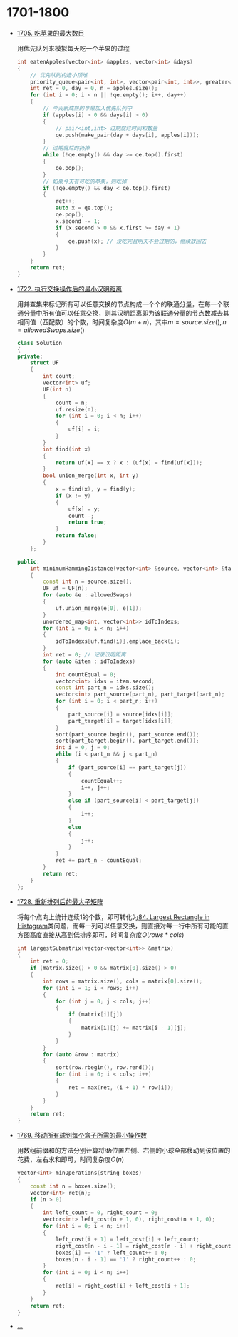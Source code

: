 <!--
 * @Filename: 
 * @Author: shifaqiang
 * @Email: 14061115@buaa.edu.cn
 * @Github: https://github.com/luoboganer
 * @Date: 2020-09-05 11:29:59
 * @LastEditors: shifaqiang
 * @LastEditTime: 2021-03-02 14:16:32
 * @Software: Visual Studio Code
 * @Description: 1701-1800
-->

# 1701-1800

- [1705. 吃苹果的最大数目](https://leetcode-cn.com/problems/maximum-number-of-eaten-apples/)

	用优先队列来模拟每天吃一个苹果的过程

	```cpp
	int eatenApples(vector<int> &apples, vector<int> &days)
	{
		// 优先队列构造小顶堆
		priority_queue<pair<int, int>, vector<pair<int, int>>, greater<pair<int, int>>> qe;
		int ret = 0, day = 0, n = apples.size();
		for (int i = 0; i < n || !qe.empty(); i++, day++)
		{
			// 今天新成熟的苹果加入优先队列中
			if (apples[i] > 0 && days[i] > 0)
			{
				// pair<int,int> 过期腐烂时间和数量
				qe.push(make_pair(day + days[i], apples[i]));
			}
			// 过期腐烂的扔掉
			while (!qe.empty() && day >= qe.top().first)
			{
				qe.pop();
			}
			// 如果今天有可吃的苹果，则吃掉
			if (!qe.empty() && day < qe.top().first)
			{
				ret++;
				auto x = qe.top();
				qe.pop();
				x.second -= 1;
				if (x.second > 0 && x.first >= day + 1)
				{
					qe.push(x); // 没吃完且明天不会过期的，继续放回去
				}
			}
		}
		return ret;
	}
	```

- [1722. 执行交换操作后的最小汉明距离](https://leetcode-cn.com/problems/minimize-hamming-distance-after-swap-operations/)

	用并查集来标记所有可以任意交换的节点构成一个个的联通分量，在每一个联通分量中所有值可以任意交换，则其汉明距离即为该联通分量的节点数减去其相同值（匹配数）的个数，时间复杂度$O(m+n)$，其中$m=source.size(),n=allowedSwaps.size()$

	```cpp
	class Solution
	{
	private:
		struct UF
		{
			int count;
			vector<int> uf;
			UF(int n)
			{
				count = n;
				uf.resize(n);
				for (int i = 0; i < n; i++)
				{
					uf[i] = i;
				}
			}
			int find(int x)
			{
				return uf[x] == x ? x : (uf[x] = find(uf[x]));
			}
			bool union_merge(int x, int y)
			{
				x = find(x), y = find(y);
				if (x != y)
				{
					uf[x] = y;
					count--;
					return true;
				}
				return false;
			}
		};

	public:
		int minimumHammingDistance(vector<int> &source, vector<int> &target, vector<vector<int>> &allowedSwaps)
		{
			const int n = source.size();
			UF uf = UF(n);
			for (auto &e : allowedSwaps)
			{
				uf.union_merge(e[0], e[1]);
			}
			unordered_map<int, vector<int>> idToIndexs;
			for (int i = 0; i < n; i++)
			{
				idToIndexs[uf.find(i)].emplace_back(i);
			}
			int ret = 0; // 记录汉明距离
			for (auto &item : idToIndexs)
			{
				int countEqual = 0;
				vector<int> idxs = item.second;
				const int part_n = idxs.size();
				vector<int> part_source(part_n), part_target(part_n);
				for (int i = 0; i < part_n; i++)
				{
					part_source[i] = source[idxs[i]];
					part_target[i] = target[idxs[i]];
				}
				sort(part_source.begin(), part_source.end());
				sort(part_target.begin(), part_target.end());
				int i = 0, j = 0;
				while (i < part_n && j < part_n)
				{
					if (part_source[i] == part_target[j])
					{
						countEqual++;
						i++, j++;
					}
					else if (part_source[i] < part_target[j])
					{
						i++;
					}
					else
					{
						j++;
					}
				}
				ret += part_n - countEqual;
			}
			return ret;
		}
	};
	```

- [1728. 重新排列后的最大子矩阵](https://leetcode-cn.com/problems/largest-submatrix-with-rearrangements/)

	将每个点向上统计连续1的个数，即可转化为[84. Largest Rectangle in Histogram](https://leetcode.com/problems/largest-rectangle-in-histogram/)类问题，而每一列可以任意交换，则直接对每一行中所有可能的直方图高度直接从高到低排序即可，时间复杂度$O(rows*cols)$

	```cpp
	int largestSubmatrix(vector<vector<int>> &matrix)
	{
		int ret = 0;
		if (matrix.size() > 0 && matrix[0].size() > 0)
		{
			int rows = matrix.size(), cols = matrix[0].size();
			for (int i = 1; i < rows; i++)
			{
				for (int j = 0; j < cols; j++)
				{
					if (matrix[i][j])
					{
						matrix[i][j] += matrix[i - 1][j];
					}
				}
			}
			for (auto &row : matrix)
			{
				sort(row.rbegin(), row.rend());
				for (int i = 0; i < cols; i++)
				{
					ret = max(ret, (i + 1) * row[i]);
				}
			}
		}
		return ret;
	}
	```

- [1769. 移动所有球到每个盒子所需的最小操作数](https://leetcode-cn.com/problems/minimum-number-of-operations-to-move-all-balls-to-each-box/)

	用数组前缀和的方法分别计算将$ith$位置左侧、右侧的小球全部移动到该位置的花费，左右求和即可，时间复杂度$O(n)$

	```cpp
	vector<int> minOperations(string boxes)
	{
		const int n = boxes.size();
		vector<int> ret(n);
		if (n > 0)
		{
			int left_count = 0, right_count = 0;
			vector<int> left_cost(n + 1, 0), right_cost(n + 1, 0);
			for (int i = 0; i < n; i++)
			{
				left_cost[i + 1] = left_cost[i] + left_count;
				right_cost[n - i - 1] = right_cost[n - i] + right_count;
				boxes[i] == '1' ? left_count++ : 0;
				boxes[n - i - 1] == '1' ? right_count++ : 0;
			}
			for (int i = 0; i < n; i++)
			{
				ret[i] = right_cost[i] + left_cost[i + 1];
			}
		}
		return ret;
	}
	```

- [...](123)
